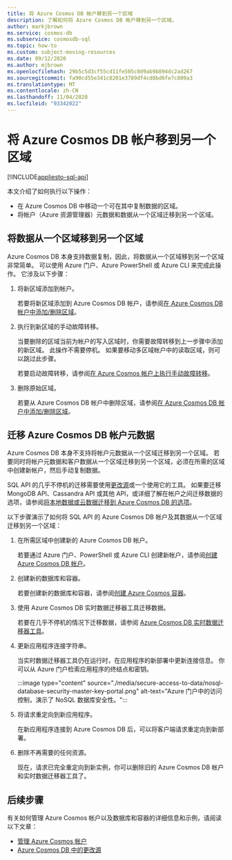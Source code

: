 ```yaml
---
title: 将 Azure Cosmos DB 帐户移到另一个区域
description: 了解如何将 Azure Cosmos DB 帐户移到另一个区域。
author: markjbrown
ms.service: cosmos-db
ms.subservice: cosmosdb-sql
ms.topic: how-to
ms.custom: subject-moving-resources
ms.date: 09/12/2020
ms.author: mjbrown
ms.openlocfilehash: 29b5c5d3cf55cd11fe505c0d9ab9b894dc2ad267
ms.sourcegitcommit: fa90cd55e341c8201e3789df4cd8bd6fe7c809a3
ms.translationtype: MT
ms.contentlocale: zh-CN
ms.lasthandoff: 11/04/2020
ms.locfileid: "93342022"
---
```

# <a name="move-an-azure-cosmos-db-account-to-another-region"></a>将 Azure Cosmos DB 帐户移到另一个区域
[!INCLUDE[appliesto-sql-api](includes/appliesto-sql-api.md)]

本文介绍了如何执行以下操作：

- 在 Azure Cosmos DB 中移动一个可在其中复制数据的区域。
- 将帐户（Azure 资源管理器）元数据和数据从一个区域迁移到另一个区域。

## <a name="move-data-from-one-region-to-another"></a>将数据从一个区域移到另一个区域

Azure Cosmos DB 本身支持数据复制，因此，将数据从一个区域移到另一个区域非常简单。 可以使用 Azure 门户、Azure PowerShell 或 Azure CLI 来完成此操作。 它涉及以下步骤：

1. 将新区域添加到帐户。

    若要将新区域添加到 Azure Cosmos DB 帐户，请参阅[在 Azure Cosmos DB 帐户中添加/删除区域](how-to-manage-database-account.md#addremove-regions-from-your-database-account)。

1. 执行到新区域的手动故障转移。

    当要删除的区域当前为帐户的写入区域时，你需要故障转移到上一步骤中添加的新区域。 此操作不需要停机。 如果要移动多区域帐户中的读取区域，则可以跳过此步骤。 
    
    若要启动故障转移，请参阅[在 Azure Cosmos 帐户上执行手动故障转移](how-to-manage-database-account.md#manual-failover)。

1. 删除原始区域。

    若要从 Azure Cosmos DB 帐户中删除区域，请参阅[在 Azure Cosmos DB 帐户中添加/删除区域](how-to-manage-database-account.md#addremove-regions-from-your-database-account)。

## <a name="migrate-azure-cosmos-db-account-metadata"></a>迁移 Azure Cosmos DB 帐户元数据

Azure Cosmos DB 本身不支持将帐户元数据从一个区域迁移到另一个区域。 若要同时将帐户元数据和客户数据从一个区域迁移到另一个区域，必须在所需的区域中创建新帐户，然后手动复制数据。 

SQL API 的几乎不停机的迁移需要使用[更改源](change-feed.md)或一个使用它的工具。 如果要迁移 MongoDB API、Cassandra API 或其他 API，或详细了解在帐户之间迁移数据的选项，请参阅[将本地数据或云数据迁移到 Azure Cosmos DB 的选项](cosmosdb-migrationchoices.md)。 

以下步骤演示了如何将 SQL API 的 Azure Cosmos DB 帐户及其数据从一个区域迁移到另一个区域：

1. 在所需区域中创建新的 Azure Cosmos DB 帐户。

    若要通过 Azure 门户、PowerShell 或 Azure CLI 创建新帐户，请参阅[创建 Azure Cosmos DB 帐户](how-to-manage-database-account.md#create-an-account)。

1. 创建新的数据库和容器。

    若要创建新的数据库和容器，请参阅[创建 Azure Cosmos 容器](how-to-create-container.md)。

1. 使用 Azure Cosmos DB 实时数据迁移器工具迁移数据。

    若要在几乎不停机的情况下迁移数据，请参阅 [Azure Cosmos DB 实时数据迁移器工具](https://github.com/Azure-Samples/azure-cosmosdb-live-data-migrator)。

1. 更新应用程序连接字符串。

    当实时数据迁移器工具仍在运行时，在应用程序的新部署中更新连接信息。 你可以从 Azure 门户检索应用程序的终结点和密钥。

    :::image type="content" source="./media/secure-access-to-data/nosql-database-security-master-key-portal.png" alt-text="Azure 门户中的访问控制，演示了 NoSQL 数据库安全性。":::

1. 将请求重定向到新应用程序。

    在新应用程序连接到 Azure Cosmos DB 后，可以将客户端请求重定向到新部署。

1. 删除不再需要的任何资源。

    现在，请求已完全重定向到新实例，你可以删除旧的 Azure Cosmos DB 帐户和实时数据迁移器工具了。

## <a name="next-steps"></a>后续步骤

有关如何管理 Azure Cosmos 帐户以及数据库和容器的详细信息和示例，请阅读以下文章：

* [管理 Azure Cosmos 帐户](how-to-manage-database-account.md)
* [Azure Cosmos DB 中的更改源](change-feed.md)
